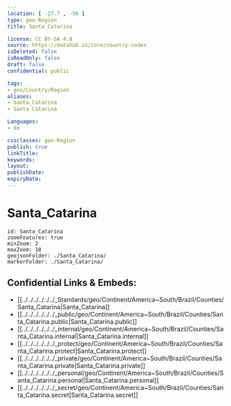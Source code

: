 ```yaml
---
location: [ -27.7 , -50 ] 
type: geo-Region
title: Santa_Catarina

license: CC BY-SA 4.0
source: https://datahub.io/core/country-codes
isDeleted: false
isReadOnly: false
draft: false
confidential: public

tags:
- geo/Country/Region
aliases:
- Santa_Catarina
- Santa Catarina

Languages:
- de

cssclasses: geo-Region
publish: true
linkTitle: 
keywords: 
layout: 
publishDate: 
expiryDate: 
---
```


# Santa_Catarina

```leaflet
id: Santa_Catarina
zoomFeatures: true 
minZoom: 2 
maxZoom: 18
geojsonFolder: ./Santa_Catarina/
markerFolder: ./Santa_Catarina/
```


## Confidential Links & Embeds: 
- [[../../../../../../_Standards/geo/Continent/America~South/Brazil/Counties/Santa_Catarina|Santa_Catarina]] 
- [[../../../../../../_public/geo/Continent/America~South/Brazil/Counties/Santa_Catarina.public|Santa_Catarina.public]] 
- [[../../../../../../_internal/geo/Continent/America~South/Brazil/Counties/Santa_Catarina.internal|Santa_Catarina.internal]] 
- [[../../../../../../_protect/geo/Continent/America~South/Brazil/Counties/Santa_Catarina.protect|Santa_Catarina.protect]] 
- [[../../../../../../_private/geo/Continent/America~South/Brazil/Counties/Santa_Catarina.private|Santa_Catarina.private]] 
- [[../../../../../../_personal/geo/Continent/America~South/Brazil/Counties/Santa_Catarina.personal|Santa_Catarina.personal]] 
- [[../../../../../../_secret/geo/Continent/America~South/Brazil/Counties/Santa_Catarina.secret|Santa_Catarina.secret]] 

